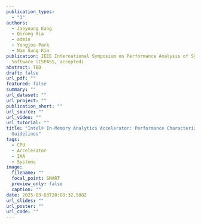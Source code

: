 ```yaml
---
publication_types:
  - "1"
authors:
  - Jaeyoung Kang
  - Qirong Xia
  - admin
  - Yongjoo Park
  - Nam Sung Kim
publication: IEEE International Symposium on Performance Analysis of Systems and
  Software (ISPASS, accepted)
abstract: TBD
draft: false
url_pdf: ""
featured: false
summary: ""
url_dataset: ""
url_project: ""
publication_short: ""
url_source: ""
url_video: ""
url_tutorial: ""
title: "Intel® In-Memory Analytics Accelerator: Performance Characterization and
  Guidelines"
tags:
  - CPU
  - Accelerator
  - IAA
  - Systems
image:
  filename: ""
  focal_point: SMART
  preview_only: false
  caption: ""
date: 2025-03-03T20:08:32.588Z
url_slides: ""
url_poster: ""
url_code: ""
---
```

